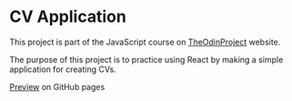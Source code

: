 # CV Application
This project is part of the JavaScript course on [TheOdinProject](https://www.theodinproject.com) website.  
  
The purpose of this project is to practice using React by making a simple application for creating CVs.

[Preview](https://jshc.github.io/odin-cvproject) on GitHub pages